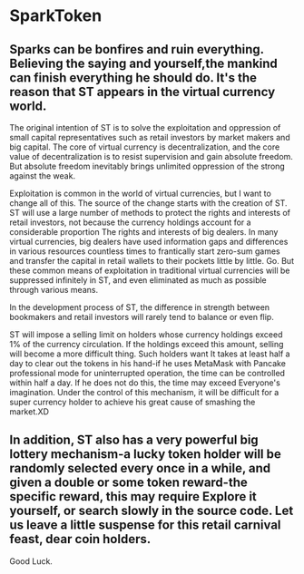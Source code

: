 # SparkToken
Sparks can be bonfires and ruin everything.
Believing the saying and yourself,the mankind can finish everything he should do.
It's the reason that ST appears in the virtual currency world.
----------------------------

The original intention of ST is to solve the exploitation and oppression of small capital representatives such as retail investors by market makers and big capital. The core of virtual currency is decentralization, and the core value of decentralization is to resist supervision and gain absolute freedom. But absolute freedom inevitably brings unlimited oppression of the strong against the weak.

Exploitation is common in the world of virtual currencies, but I want to change all of this. The source of the change starts with the creation of ST. ST will use a large number of methods to protect the rights and interests of retail investors, not because the currency holdings account for a considerable proportion The rights and interests of big dealers. In many virtual currencies, big dealers have used information gaps and differences in various resources countless times to frantically start zero-sum games and transfer the capital in retail wallets to their pockets little by little. Go. But these common means of exploitation in traditional virtual currencies will be suppressed infinitely in ST, and even eliminated as much as possible through various means.

In the development process of ST, the difference in strength between bookmakers and retail investors will rarely tend to balance or even flip.

ST will impose a selling limit on holders whose currency holdings exceed 1% of the currency circulation. If the holdings exceed this amount, selling will become a more difficult thing. Such holders want It takes at least half a day to clear out the tokens in his hand-if he uses MetaMask with Pancake professional mode for uninterrupted operation, the time can be controlled within half a day. If he does not do this, the time may exceed Everyone's imagination. Under the control of this mechanism, it will be difficult for a super currency holder to achieve his great cause of smashing the market.XD

In addition, ST also has a very powerful big lottery mechanism-a lucky token holder will be randomly selected every once in a while, and given a double or some token reward-the specific reward, this may require Explore it yourself, or search slowly in the source code. Let us leave a little suspense for this retail carnival feast, dear coin holders.
----------------------------
Good Luck.
